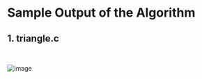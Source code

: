 <h1>Sample Output of the Algorithm</h1>

<h2>1. triangle.c</h2><br>

![image](https://github.com/user-attachments/assets/085e9da2-b74e-4afa-92b5-df34551986d8)

